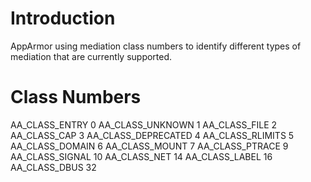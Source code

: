 # Introduction
AppArmor using mediation class numbers to identify different types of mediation that are currently supported.

# Class Numbers
AA_CLASS_ENTRY		0
AA_CLASS_UNKNOWN	1
AA_CLASS_FILE		2
AA_CLASS_CAP		3
AA_CLASS_DEPRECATED	4
AA_CLASS_RLIMITS	5
AA_CLASS_DOMAIN		6
AA_CLASS_MOUNT		7
AA_CLASS_PTRACE		9
AA_CLASS_SIGNAL		10
AA_CLASS_NET		14
AA_CLASS_LABEL		16
AA_CLASS_DBUS		32
